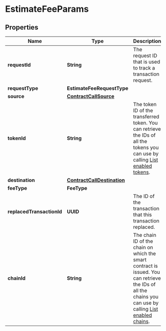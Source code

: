 

# EstimateFeeParams


## Properties

| Name | Type | Description | Notes |
|------------ | ------------- | ------------- | -------------|
|**requestId** | **String** | The request ID that is used to track a transaction request. |  [optional] |
|**requestType** | **EstimateFeeRequestType** |  |  |
|**source** | [**ContractCallSource**](ContractCallSource.md) |  |  |
|**tokenId** | **String** | The token ID of the transferred token. You can retrieve the IDs of all the tokens you can use by calling [List enabled tokens](https://www.cobo.com/developers/v2/api-references/wallets/list-enabled-tokens). |  |
|**destination** | [**ContractCallDestination**](ContractCallDestination.md) |  |  [optional] |
|**feeType** | **FeeType** |  |  [optional] |
|**replacedTransactionId** | **UUID** | The ID of the transaction that this transaction replaced. |  [optional] |
|**chainId** | **String** | The chain ID of the chain on which the smart contract is issued. You can retrieve the IDs of all the chains you can use by calling [List enabled chains](https://www.cobo.com/developers/v2/api-references/wallets/list-enabled-chains). |  |




